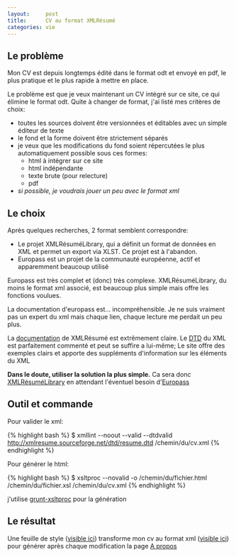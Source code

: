 ```yaml
---
layout:     post
title:      CV au format XMLRésumé
categories: vie
---
```


## Le problème

Mon CV est depuis longtemps édité dans le format odt et envoyé en pdf, le plus pratique et le plus rapide à mettre en place.

Le problème est que je veux maintenant un CV intégré sur ce site, ce qui élimine le format odt. Quite à changer de format, j'ai listé mes critères de choix:

- toutes les sources doivent être versionnées et éditables avec un simple éditeur de texte
- le fond et la forme doivent être strictement séparés
- je veux que les modifications du fond soient répercutées le plus automatiquement possible sous ces formes:
   - html à intégrer sur ce site
   - html indépendante
   - texte brute (pour relecture)
   - pdf
- _si possible, je voudrais jouer un peu avec le format xml_

## Le choix

Après quelques recherches, 2 format semblent correspondre:

- Le projet XMLRésuméLibrary, qui a définit un format de données en XML et permet un export via XLST. Ce projet est à l'abandon.
- Europass est un projet de la communauté européenne, actif et apparemment beaucoup utilisé

Europass est très complet et (donc) très complexe. XMLRésuméLibrary, du moins le format xml associé, est beaucoup plus simple mais offre les fonctions voulues.

La documentation d'europass est... incompréhensible. Je ne suis vraiment pas un expert du xml mais chaque lien, chaque lecture me perdait un peu plus.

La [documentation] de XMLRésumé est extrêmement claire. Le [DTD] du XML est parfaitement commenté et peut se suffire a lui-même; Le site offre des exemples clairs et apporte des suppléments d'information sur les éléments du XML

**Dans le doute, utiliser la solution la plus simple.** Ca sera donc [XMLRésuméLibrary] en attendant l'éventuel besoin d'[Europass]

## Outil et commande

Pour valider le xml:

{% highlight bash %}
$ xmllint --noout --valid --dtdvalid http://xmlresume.sourceforge.net/dtd/resume.dtd /chemin/du/cv.xml 
{% endhighlight %}

Pour générer le html:

{% highlight bash %}
$ xsltproc --novalid -o /chemin/du/fichier.html /chemin/du/fichier.xsl /chemin/du/cv.xml 
{% endhighlight %}

j'utilise [grunt-xsltproc] pour la génération

## Le résultat

Une feuille de style ([visible ici](https://github.com/bpaulin/bpaulin.net/blob/master/cv/cv-html.xsl)) transforme mon cv au format xml ([visible ici](https://github.com/bpaulin/bpaulin.net/blob/master/cv/brunopaulin.xml)) pour générer après chaque modification la page [A propos](/apropos/)

[grunt-xsltproc]: https://npmjs.org/package/grunt-xsltproc
[XMLRésuméLibrary]: http://xmlresume.sourceforge.net/
[documentation]: http://xmlresume.sourceforge.net/user-guide/index.html
[DTD]: http://xmlresume.sourceforge.net/dtd/resume.dtd
[Europass]: http://interop.europass.cedefop.europa.eu/data-model/xml-resources/